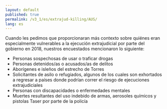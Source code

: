 ```yaml
---
layout: default
published: true
permalink: /v3_1/es/extrajud-killing/AUS/
lang: es
---
```


Cuando les pedimos que proporcionaran más contexto sobre quiénes eran especialmente vulnerables a la ejecución extrajudicial por parte del gobierno en 2018, nuestros encuestados mencionaron lo siguiente:
- Personas sospechosas de usar o traficar drogas
- Personas detenidos/as o acusados/as de delitos  
- Aborígenes e isleños del estrecho de Torres
- Solicitantes de asilo o refugiados, algunos de los cuales son exhortados a regresar a países donde podrían correr el riesgo de ejecuciones extrajudiciales
- Personas con discapacidades o enfermedades mentales
- Muertes resultantes del uso indebido de armas, aerosoles químicos y pistolas Taser por parte de la policía

